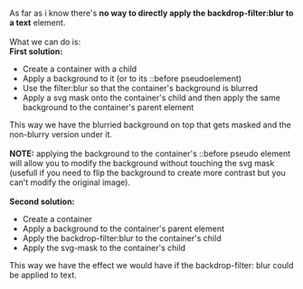 As far as i know there's **no way to directly apply the backdrop-filter:blur to a text** element.<br></br>What we can do is: <br>
<strong>First solution:</strong><br>
<ul>
<li>Create a container with a child</li>
<li>Apply a background to it (or to its ::before pseudoelement)</li>
<li>Use the filter:blur so that the container's background is blurred</li>
<li>Apply a svg mask onto the container's child and then apply the same background to the container's parent element</li>
</ul>
This way we have the blurried background on top that gets masked and the non-blurry version under it.<br><br>
<strong>NOTE:</strong> applying the background to the container's ::before pseudo element will allow you to modify the background  without touching the svg mask (usefull if you need to flip the background to create more contrast but you can't modify the original image).<br><br>
<strong>Second solution:</strong><br>
<ul>
<li>Create a container</li>
<li>Apply a background to the container's parent element</li>
<li>Apply the backdrop-filter:blur to the container's child</li>
<li>Apply the svg-mask to the container's child</li>
</ul>
This way we have the effect we would have if the backdrop-filter: blur could be applied to text.<br><br>
